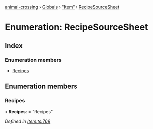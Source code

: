 [animal-crossing](../README.md) › [Globals](../globals.md) › ["Item"](../modules/_item_.md) › [RecipeSourceSheet](_item_.recipesourcesheet.md)

# Enumeration: RecipeSourceSheet

## Index

### Enumeration members

* [Recipes](_item_.recipesourcesheet.md#recipes)

## Enumeration members

###  Recipes

• **Recipes**: = "Recipes"

*Defined in [Item.ts:769](https://github.com/Norviah/animal-crossing/blob/6476932/module/types/Item.ts#L769)*
